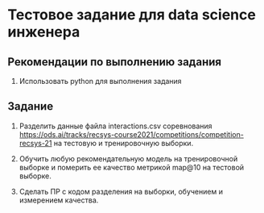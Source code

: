# Тестовое задание для data science инженера
## Рекомендации по выполнению задания
1. Использовать python для выполнения задания

## Задание
1. Разделить данные файла interactions.csv соревнования 
https://ods.ai/tracks/recsys-course2021/competitions/competition-recsys-21 на тестовую
и тренировочную выборки.

2. Обучить любую рекомендательную модель на тренировочной выборке и померить ее качество
метрикой map@10 на тестовой выборке.

3. Сделать ПР с кодом разделения на выборки, обучением и измерением качества.
